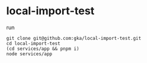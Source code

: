 # local-import-test

run 

```
git clone git@github.com:gka/local-import-test.git
cd local-import-test
(cd services/app && pnpm i)
node services/app
```
